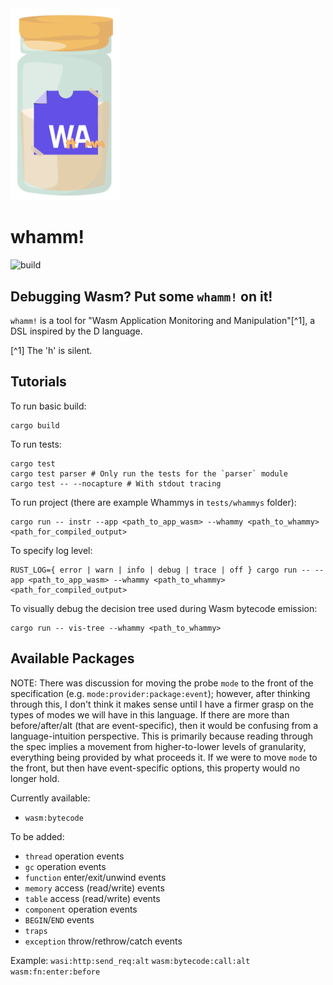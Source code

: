 <picture>
  <img width="175" alt="The logo for whamm!. Shows a spice jar with the WebAssembly logo, but with the 'h' and 'mm' letters written in between the 'wa' to spell 'whamm'."  src="/docs/logos/whamm!_logo.png">
</picture>

# whamm! #
![build](https://github.com/ejrgilbert/whamm/actions/workflows/rust.yml/badge.svg)

## Debugging Wasm? Put some `whamm!` on it! ##

`whamm!` is a tool for "Wasm Application Monitoring and Manipulation"[^1], a DSL inspired by the D language.

[^1] The 'h' is silent.

## Tutorials ##

To run basic build:
```shell
cargo build
```

To run tests:
```shell
cargo test
cargo test parser # Only run the tests for the `parser` module
cargo test -- --nocapture # With stdout tracing
```

To run project (there are example Whammys in `tests/whammys` folder):
```shell
cargo run -- instr --app <path_to_app_wasm> --whammy <path_to_whammy> <path_for_compiled_output>
```

To specify log level:
```shell
RUST_LOG={ error | warn | info | debug | trace | off } cargo run -- --app <path_to_app_wasm> --whammy <path_to_whammy> <path_for_compiled_output>
```

To visually debug the decision tree used during Wasm bytecode emission:
```shell
cargo run -- vis-tree --whammy <path_to_whammy>
```

## Available Packages ##

NOTE: There was discussion for moving the probe `mode` to the front of the specification (e.g. `mode:provider:package:event`);
however, after thinking through this, I don't think it makes sense until I have a firmer grasp on the types of modes we will
have in this language. If there are more than before/after/alt (that are event-specific), then it would be confusing from a
language-intuition perspective. This is primarily because reading through the spec implies a movement from higher-to-lower
levels of granularity, everything being provided by what proceeds it. If we were to move `mode` to the front, but then have
event-specific options, this property would no longer hold.

Currently available: 
- `wasm:bytecode`

To be added:
- `thread` operation events
- `gc` operation events
- `function` enter/exit/unwind events
- `memory` access (read/write) events
- `table` access (read/write) events
- `component` operation events
- `BEGIN`/`END` events
- `traps`
- `exception` throw/rethrow/catch events

Example:
`wasi:http:send_req:alt`
`wasm:bytecode:call:alt`
`wasm:fn:enter:before`
